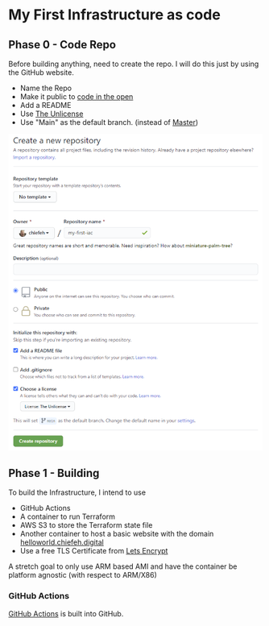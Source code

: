 # My First Infrastructure as code
## Phase 0 - Code Repo
Before building anything, need to create the repo. I will do this just by using
the GitHub website.
- Name the Repo
- Make it public to [code in the open](https://gds.blog.gov.uk/2017/09/04/the-benefits-of-coding-in-the-open/)
- Add a README
- Use [The Unlicense](https://unlicense.org/)
- Use "Main" as the default branch. (instead of [Master](https://www.zdnet.com/article/github-to-replace-master-with-main-starting-next-month/))

![Screenshot](create-repo.png)

## Phase 1 - Building
To build the Infrastructure, I intend to use

- GitHub Actions
- A container to run Terraform
- AWS S3 to store the Terraform state file
- Another container to host a basic website with the domain
[helloworld.chiefeh.digital](https://helloworld.chiefeh.digital)
- Use a free TLS Certificate from [Lets Encrypt](https://letsencrypt.org/)

A stretch goal to only use ARM based AMI and have the container be platform
agnostic (with respect to ARM/X86)

### GitHub Actions
[GitHub Actions](https://docs.github.com/en/free-pro-team@latest/actions) is
built into GitHub.
